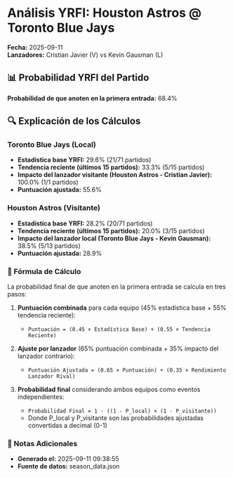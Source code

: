 # Análisis YRFI: Houston Astros @ Toronto Blue Jays

**Fecha:** 2025-09-11  
**Lanzadores:** Cristian Javier (V) vs Kevin Gausman (L)

## 📊 Probabilidad YRFI del Partido

**Probabilidad de que anoten en la primera entrada:** 68.4%

## 🔍 Explicación de los Cálculos

### Toronto Blue Jays (Local)
- **Estadística base YRFI:** 29.6% (21/71 partidos)
- **Tendencia reciente (últimos 15 partidos):** 33.3% (5/15 partidos)
- **Impacto del lanzador visitante (Houston Astros - Cristian Javier):** 100.0% (1/1 partidos)
- **Puntuación ajustada:** 55.6%

### Houston Astros (Visitante)
- **Estadística base YRFI:** 28.2% (20/71 partidos)
- **Tendencia reciente (últimos 15 partidos):** 20.0% (3/15 partidos)
- **Impacto del lanzador local (Toronto Blue Jays - Kevin Gausman):** 38.5% (5/13 partidos)
- **Puntuación ajustada:** 28.9%

### 📝 Fórmula de Cálculo

La probabilidad final de que anoten en la primera entrada se calcula en tres pasos:

1. **Puntuación combinada** para cada equipo (45% estadística base + 55% tendencia reciente):
   - `Puntuación = (0.45 × Estadística Base) + (0.55 × Tendencia Reciente)`

2. **Ajuste por lanzador** (65% puntuación combinada + 35% impacto del lanzador contrario):
   - `Puntuación Ajustada = (0.65 × Puntuación) + (0.35 × Rendimiento Lanzador Rival)`

3. **Probabilidad final** considerando ambos equipos como eventos independientes:
   - `Probabilidad Final = 1 - ((1 - P_local) × (1 - P_visitante))`
   - Donde P_local y P_visitante son las probabilidades ajustadas convertidas a decimal (0-1)

### 📌 Notas Adicionales

- **Generado el:** 2025-09-11 09:38:55
- **Fuente de datos:** season_data.json
